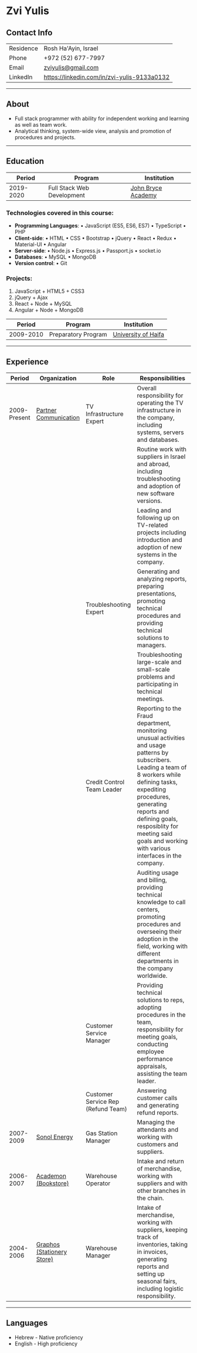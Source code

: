 # Zvi Yulis

## Contact Info

|           |                      |
|-----------|----------------------|
| Residence | Rosh Ha'Ayin, Israel |
| Phone     | +972 (52) 677-7997   |
| Email     | zviyulis@gmail.com   |
| LinkedIn  | https://linkedin.com/in/zvi-yulis-9133a0132 |

---

## About

* Full stack programmer with ability for independent working and learning as well as team work.
* Analytical thinking, system-wide view, analysis and promotion of procedures and projects.

---

## Education

| Period    | Program                    | Institution         |
|-----------|----------------------------|---------------------|
| 2019-2020 | Full Stack Web Development | [John Bryce Academy](https://www.facebook.com/johnbryce.co.il/)  |

### Technologies covered in this course:
* **Programming Languages**: &bull; JavaScript (ES5, ES6, ES7) &bull; TypeScript &bull; PHP
* **Client-side**: &bull; HTML &bull; CSS &bull; Bootstrap &bull; jQuery &bull; React &bull; Redux &bull; Material-UI &bull; Angular
* **Server-side**: &bull; Node.js &bull; Express.js &bull; Passport.js &bull; socket.io
* **Databases**: &bull; MySQL &bull; MongoDB
* **Version control**: &bull; Git 
### Projects:
  1. JavaScript + HTML5 + CSS3
  1. jQuery + Ajax
  1. React + Node + MySQL
  1. Angular + Node + MongoDB

| Period    | Program                    | Institution         |
|-----------|----------------------------|---------------------|
| 2009-2010 | Preparatory Program        | [University of Haifa](https://www.haifa.ac.il/?lang=en) |

---

## Experience

 Period | Organization | Role | Responsibilities
--------|--------------|------|------------------
2009-Present | [Partner Communication](https://www.partner.co.il/) | TV Infrastructure Expert | Overall responsibility for operating the TV infrastructure in the company, including systems, servers and databases.
| | | | Routine work with suppliers in Israel and abroad, including troubleshooting and adoption of new software versions.
| | | | Leading and following up on TV-related projects including introduction and adoption of new systems in the company.
| | | Troubleshooting Expert | Generating and analyzing reports, preparing presentations, promoting technical procedures and providing technical solutions to managers.
| | | | Troubleshooting large-scale and small-scale problems and participating in technical meetings.
| | | Credit Control Team Leader | Reporting to the Fraud department, monitoring unusual activities and usage patterns by subscribers. Leading a team of 8 workers while defining tasks, expediting procedures, generating reports and defining goals, resposiblity for meeting said goals and working with various interfaces in the company.
| | | | Auditing usage and billing, providing technical knowledge to call centers, promoting procedures and overseeing their adoption in the field, working with different departments in the company worldwide.
| | | Customer Service Manager | Providing technical solutions to reps, adopting procedures in the team, responsibility for meeting goals, conducting employee performance appraisals, assisting the team leader.
| | | Customer Service Rep (Refund Team) | Answering customer calls and generating refund reports.
2007-2009 | [Sonol Energy](https://www.sonolenergy.com/) | Gas Station Manager | Managing the attendants and working with customers and suppliers.
2006-2007 | [Academon (Bookstore)](https://www.facebook.com/academon/) | Warehouse Operator | Intake and return of merchandise, working with suppliers and with other branches in the chain.
2004-2006 | [Graphos (Stationery Store)](https://www.facebook.com/graphos.co.il/) | Warehouse Manager | Intake of merchandise, working with suppliers, keeping track of inventories, taking in invoices, generating reports and setting up seasonal fairs, including logistic responsibility.

---

## Languages
* Hebrew - Native proficiency
* English - High proficiency

